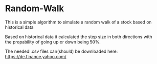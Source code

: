 # Random-Walk
This is a simple algorithm to simulate a random walk of a stock based on historical data

Based on historical data it calculated the step size in both directions with the propability of going up or down being 50%.

The needed .csv files can(should) be downloaded here: https://de.finance.yahoo.com/
